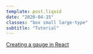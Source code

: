 ```yaml
---
template: post.liquid
date: "2020-04-15"
classes: "box small large-type"
subtitle: "Tutorial"
---
```


[Creating a gauge in React](https://wattenberger.com/blog/gauge)
